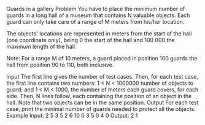 Guards in a gallery
Problem
You have to place the minimum number of guards in a long hall of a museum that contains N valuable objects. Each guard can only take care of a range of M meters from his/her location.

The objects' locations are represented in meters from the start of the hall (one coordinate only), being 0 the start of the hall and 100 000 the maximum length of the hall.

Note: For a range M of 10 meters, a guard placed in position 100 guards the hall from position 90 to 110, both inclusive.

Input
The first line gives the number of test cases. Then, for each test case, the first line contains two numbers: 1 < N < 1000000 number of objects to guard; and 1 < M < 1000, the number of meters each guard covers, for each side. Then, N lines follow, each containing the position of an object in the hall. Note that two objects can be in the same position.
Output
For each test case, print the minimal number of guards needed to protect all the objects.
Example
Input:
2
5 3
5
2
6
10
0
3 5
0
4
0
Output:
2
1
